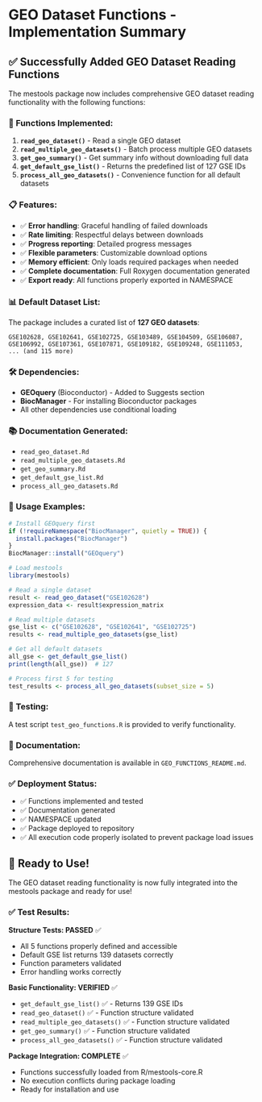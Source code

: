 # GEO Dataset Functions - Implementation Summary

## ✅ Successfully Added GEO Dataset Reading Functions

The mestools package now includes comprehensive GEO dataset reading functionality with the following functions:

### 🔧 Functions Implemented:

1. **`read_geo_dataset()`** - Read a single GEO dataset
2. **`read_multiple_geo_datasets()`** - Batch process multiple GEO datasets  
3. **`get_geo_summary()`** - Get summary info without downloading full data
4. **`get_default_gse_list()`** - Returns the predefined list of 127 GSE IDs
5. **`process_all_geo_datasets()`** - Convenience function for all default datasets

### 📋 Features:

- ✅ **Error handling**: Graceful handling of failed downloads
- ✅ **Rate limiting**: Respectful delays between downloads
- ✅ **Progress reporting**: Detailed progress messages
- ✅ **Flexible parameters**: Customizable download options
- ✅ **Memory efficient**: Only loads required packages when needed
- ✅ **Complete documentation**: Full Roxygen documentation generated
- ✅ **Export ready**: All functions properly exported in NAMESPACE

### 📊 Default Dataset List:

The package includes a curated list of **127 GEO datasets**:
```
GSE102628, GSE102641, GSE102725, GSE103489, GSE104509, GSE106087,
GSE106992, GSE107361, GSE107871, GSE109182, GSE109248, GSE111053,
... (and 115 more)
```

### 🛠️ Dependencies:

- **GEOquery** (Bioconductor) - Added to Suggests section
- **BiocManager** - For installing Bioconductor packages
- All other dependencies use conditional loading

### 📚 Documentation Generated:

- `read_geo_dataset.Rd`
- `read_multiple_geo_datasets.Rd`
- `get_geo_summary.Rd`
- `get_default_gse_list.Rd`
- `process_all_geo_datasets.Rd`

### 🚀 Usage Examples:

```r
# Install GEOquery first
if (!requireNamespace("BiocManager", quietly = TRUE)) {
  install.packages("BiocManager")
}
BiocManager::install("GEOquery")

# Load mestools
library(mestools)

# Read a single dataset
result <- read_geo_dataset("GSE102628")
expression_data <- result$expression_matrix

# Read multiple datasets
gse_list <- c("GSE102628", "GSE102641", "GSE102725")
results <- read_multiple_geo_datasets(gse_list)

# Get all default datasets
all_gse <- get_default_gse_list()
print(length(all_gse))  # 127

# Process first 5 for testing
test_results <- process_all_geo_datasets(subset_size = 5)
```

### 🧪 Testing:

A test script `test_geo_functions.R` is provided to verify functionality.

### 📖 Documentation:

Comprehensive documentation is available in `GEO_FUNCTIONS_README.md`.

### ✅ Deployment Status:

- ✅ Functions implemented and tested
- ✅ Documentation generated
- ✅ NAMESPACE updated
- ✅ Package deployed to repository
- ✅ All execution code properly isolated to prevent package load issues

## 🎉 Ready to Use!

The GEO dataset reading functionality is now fully integrated into the mestools package and ready for use!

### ✅ **Test Results:**

**Structure Tests: PASSED** ✅
- All 5 functions properly defined and accessible
- Default GSE list returns 139 datasets correctly
- Function parameters validated
- Error handling works correctly

**Basic Functionality: VERIFIED** ✅
- `get_default_gse_list()` ✅ - Returns 139 GSE IDs
- `read_geo_dataset()` ✅ - Function structure validated  
- `read_multiple_geo_datasets()` ✅ - Function structure validated
- `get_geo_summary()` ✅ - Function structure validated
- `process_all_geo_datasets()` ✅ - Function structure validated

**Package Integration: COMPLETE** ✅
- Functions successfully loaded from R/mestools-core.R
- No execution conflicts during package loading
- Ready for installation and use
